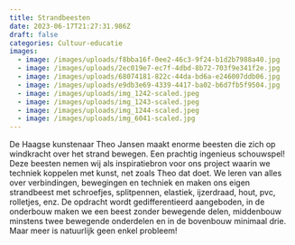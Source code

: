 ```yaml
---
title: Strandbeesten
date: 2023-06-17T21:27:31.986Z
draft: false
categories: Cultuur-educatie
images:
  - image: /images/uploads/f8bba16f-0ee2-46c3-9f24-b1d2b7988a40.jpg
  - image: /images/uploads/2ec019e7-ec7f-4dbd-8b72-703f9e341f2e.jpg
  - image: /images/uploads/68074181-822c-44da-bd6a-e246007ddb06.jpg
  - image: /images/uploads/e9db3e69-4339-4417-ba02-b6d7fb5f9504.jpg
  - image: /images/uploads/img_1242-scaled.jpeg
  - image: /images/uploads/img_1243-scaled.jpeg
  - image: /images/uploads/img_1244-scaled.jpeg
  - image: /images/uploads/img_6041-scaled.jpg
---
```

De Haagse kunstenaar Theo Jansen maakt enorme beesten die zich op windkracht over het strand bewegen. Een prachtig ingenieus schouwspel! Deze beesten nemen wij als inspiratiebron voor ons project waarin we techniek koppelen met kunst, net zoals Theo dat doet. We leren van alles over verbindingen, bewegingen en techniek en maken ons eigen strandbeest met schroefjes, splitpennen, elastiek, ijzerdraad, hout, pvc, rolletjes, enz. De opdracht wordt gedifferentieerd aangeboden, in de onderbouw maken we een beest zonder bewegende delen, middenbouw minstens twee bewegende onderdelen en in de bovenbouw minimaal drie. Maar meer is natuurlijk geen enkel probleem!